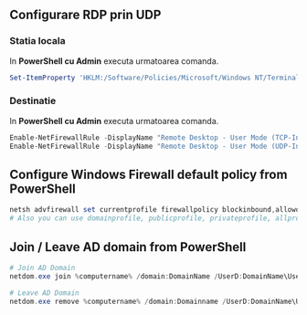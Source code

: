 ## Configurare RDP prin UDP
### Statia locala
In __PowerShell cu Admin__ executa urmatoarea comanda.
```powershell
Set-ItemProperty 'HKLM:/Software/Policies/Microsoft/Windows NT/Terminal Services/Client' 'fClientDisableUDP' 0
```
### Destinatie
In __PowerShell cu Admin__ executa urmatoarea comanda.
```powershell
Enable-NetFirewallRule -DisplayName "Remote Desktop - User Mode (TCP-In)"
Enable-NetFirewallRule -DisplayName "Remote Desktop - User Mode (UDP-In)"
```
## Configure Windows Firewall default policy from PowerShell
```powershell
netsh advfirewall set currentprofile firewallpolicy blockinbound,allowoutbound
# Also you can use domainprofile, publicprofile, privateprofile, allprofiles
```
## Join / Leave AD domain from PowerShell
```powershell
# Join AD Domain
netdom.exe join %computername% /domain:DomainName /UserD:DomainName\UserName /PasswordD:Password

# Leave AD Domain
netdom.exe remove %computername% /domain:Domainname /UserD:DomainName\UserName /PasswordD:Password
```
